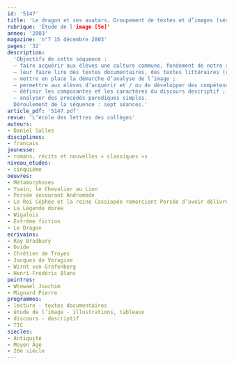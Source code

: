 ```yaml
---
id: '5147'
title: 'Le dragon et ses avatars. Groupement de textes et d’images (séquence)'
rubrique: 'Étude de l'image [5e]'
annee: '2003'
magazine: 'n°7 15 décembre 2003'
pages: '32'
description: 
  'Objectifs de cette séquence :
  – faire acquérir aux élèves une culture commune, fondement de notre société et toujours présente, tant dans le langage que dans les images qui nous entourent (bande dessinée, publicité) ;
  – leur faire lire des textes documentaires, des textes littéraires (romans de chevalerie) et des images en relation avec le Moyen Âge ;
  – mettre en place la démarche d’analyse de l’image ;
  – permettre aux élèves d’acquérir et / ou de développer des compétences en informatique : utilisation d’Internet, découverte et utilisation de différents sites ;
  – définir les composantes et les caractères du discours descriptif ;
  – analyser des procédés parodiques simples.
  Déroulement de la séquence : sept séances.'
article_pdf: '5147.pdf'
revue: 'L’école des lettres des collèges'
auteurs:
- Daniel Salles
disciplines:
- français
jeunesse:
- romans, récits et nouvelles « classiques »s
niveau_etudes:
- cinquième
oeuvres:
- Métamorphoses
- Yvain, le Chevalier au Lion
- Persée secourant Andromède
- Le Roi Céphée et la reine Cassiopée remercient Persée d’avoir délivré leur fille
- La Légende dorée
- Wigalois
- Extrême fiction
- Le Dragon
ecrivains:
- Ray Bradbury
- Ovide
- Chrétien de Troyes
- Jacques de Voragine
- Wirnt von Grafenberg
- Henri-Frédéric Blanc
peintres:
- Wtewael Joachim
- Mignard Pierre
programmes:
- lecture - textes documentaires
- étude de l’image - illustrations, tableaux
- discours - descriptif
- TIC
siecles:
- Antiquité
- Moyen Âge
- 20e siècle
---
```

